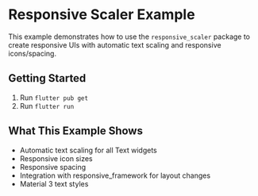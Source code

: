 # Responsive Scaler Example

This example demonstrates how to use the `responsive_scaler` package to create responsive UIs with automatic text scaling and responsive icons/spacing.

## Getting Started

1. Run `flutter pub get`
2. Run `flutter run`

## What This Example Shows

- Automatic text scaling for all Text widgets
- Responsive icon sizes
- Responsive spacing
- Integration with responsive_framework for layout changes
- Material 3 text styles